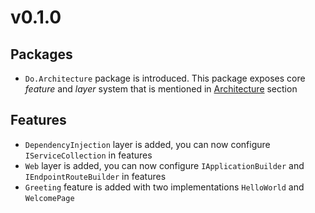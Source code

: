 # v0.1.0

## Packages

- `Do.Architecture` package is introduced. This package exposes core _feature_
  and _layer_ system that is mentioned in
  [Architecture](../architecture/README.md) section

## Features

- `DependencyInjection` layer is added, you can now configure
  `IServiceCollection` in features
- `Web` layer is added, you can now configure `IApplicationBuilder` and
  `IEndpointRouteBuilder` in features
- `Greeting` feature is added with two implementations `HelloWorld` and
  `WelcomePage`
